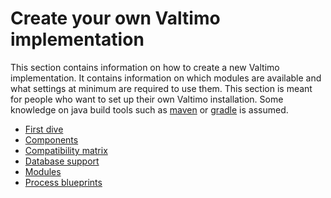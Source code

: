 # Create your own Valtimo implementation

This section contains information on how to create a new Valtimo implementation. It contains information on which 
modules are available and what settings at minimum are required to use them. This section is meant for people who want 
to set up their own Valtimo installation. Some knowledge on java build tools such as [maven](https://maven.apache.org/) 
or [gradle](https://gradle.org/) is assumed.

* [First dive](first-dive/first-dive.md)
* [Components](components/components.md)
* [Compatibility matrix](compatibility-matrix.md)
* [Database support](database-support.md)
* [Modules](modules/modules.md)
* [Process blueprints](process-blueprints.md)
